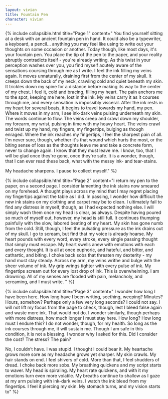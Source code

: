 ```yaml
---
layout: vivian
title: Fountain Pen
character: vivian
---
```

{% include collapsible.html title="Page 1" content="
You find yourself sitting at a desk with an ancient fountain pen in hand. It could also be a typewriter, a keyboard, a pencil... anything you may feel like using to write out your thoughts on some occasion or another. Today though, like most days, it's your fountain pen. You place the tip of the pen to the paper, and your reality abruptly contradicts itself - you're already writing. As this twist in your perception washes over you, you find myself acutely aware of the sensations coursing through me as I write. I feel the ink filling my veins again. It moves unnaturally, draining first from the center of my skull. It creeps down the back of my neck, crawling cold and quiet beneath my skin. It trickles down my spine for a distance before making its way to the center of my chest. I feel it, cold and bracing, filling my heart. The pain anchors me to the spot, keeping me here, lost in the ink. My veins carry it as it courses through me, and every sensation is impossibly visceral. After the ink rests in my heart for several beats, it begins to travel towards my hand, my pen. Where it moves in my arm, I see ink-dark veins pulsing underneath my skin. The words continue to flow. The veins creep and crawl down my shoulder, my forearm, my wrist, pulsing in time with my heavy heart. The veins crawl and twist up my hand, my fingers, my fingertips, bulging as though enraged. Where the ink reaches my fingertips, I feel the sharpest pain of all. I'm never sure, though, whether it's that wound which hurts the most, or the biting sense of loss as the thoughts leave me and take a concrete form, never to change again. I know that they must leave me. I know, too, that I will be glad once they're gone, once they're safe. It is a wonder, though, that I can ever read these back, what with the messy ink- and tear-stains.

My headache sharpens. I pause to collect myself." %}

{% include collapsible.html title="Page 2" content="I return my pen to the paper, on a second page. I consider lamenting the ink stains now smeared on my forehead. A thought plays across my mind that I may regret placing my fingertips against the table as I did. In passing, I wonder how difficult the new ink stains on my clothing and carpet may be to clean. I ultimately fail to find any distress in myself, though, as I had expected nothing else. I will simply wash them once my head is clear, as always. Despite having poured so much of myself out, however, my head is still full. It continues thumping painfully with the slow, labored beating of my heart. My skin has gone numb from the cold. Still, though, I feel the pulsating pressure as the ink drains out of my skull. I go to scream, but find that my voice is already hoarse. My heart pounds with every word, every stroke, every single passing thought that simply must escape. My heart swells anew with emotions with each and every thought. It is all at once euphoric, and hateful, and bitter, and cathartic, and biting. I choke back sobs that threaten my dexterity - my hand must stay steady. Across my arm, my veins writhe and bulge with the sheer volume of ink. My grip wrings tighter with every pulse of ink. My fingertips scream out for every lost drop of ink. This is overwhelming. I am drowning. All of my senses are flooded with pain, melancholy, and screaming, and I must write.
" %}

{% include collapsible.html title="Page 3" content="
I wonder how long I have been here. How long have I been writing, seething, weeping? Minutes? Hours, somehow? Perhaps only a few very long seconds? I could not say. I will not lift my focus from the page to check, though, lest I bleed false again and waste more ink. That would not do. I wonder similarly, though perhaps with more distress, how much longer I must stay here. How long? How long must I endure this? I do not wonder, though, for my health. So long as the ink courses through me, it will sustain me. Though I am safe in this condition, it is not a blessing. I wonder why I asked for this. Did I consider the cost? The stress? The pain?

No, I couldn’t have. I was stupid. I thought I could bear it. My heartache grows more sore as my headache grows yet sharper. My skin crawls. My hair stands on end. I feel shivers of cold. More than that, I feel shudders of dread. I choke back more sobs. My breathing quickens and my script starts to waver. My head is spiraling. My heart rate quickens, and with it my emotions turn even more volatile. My breaths continue to shallow as I gaze at my arm pulsing with ink-dark veins. I watch the ink bleed from my fingertips. I feel it piercing my skin. My stomach turns, and my vision starts to" %}